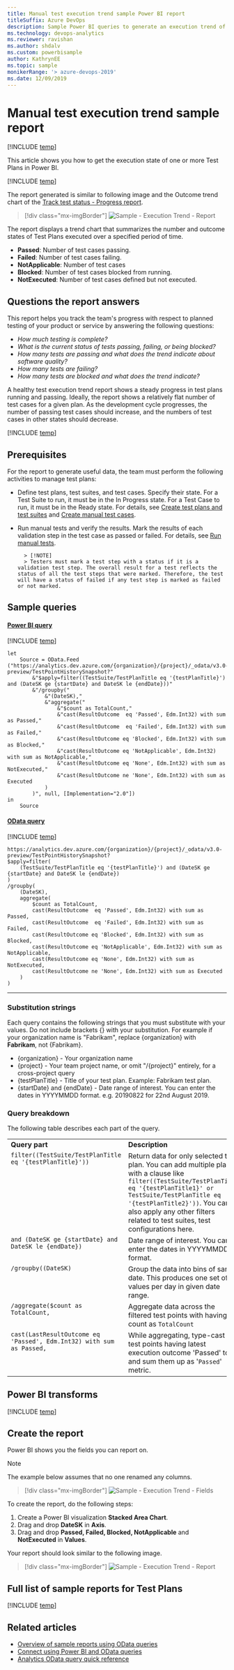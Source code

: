 ```yaml
---
title: Manual test execution trend sample Power BI report 
titleSuffix: Azure DevOps
description: Sample Power BI queries to generate an execution trend of manual tests
ms.technology: devops-analytics
ms.reviewer: ravishan
ms.author: shdalv
ms.custom: powerbisample
author: KathrynEE
ms.topic: sample
monikerRange: '> azure-devops-2019'
ms.date: 12/09/2019
---
```


# Manual test execution trend sample report

[!INCLUDE [temp](../includes/version-azure-devops-cloud.md)]

This article shows you how to get the execution state of one or more Test Plans in Power BI.

[!INCLUDE [temp](includes/preview-note.md)]

The report generated is similar to following image and the Outcome trend chart of the [Track test status - Progress report](../../test/track-test-status.md).

> [!div class="mx-imgBorder"]
> ![Sample - Execution Trend - Report](media/odatapowerbi-executiontrend.png)

The report displays a trend chart that summarizes the number and outcome states of Test Plans executed over a specified period of time.

* **Passed**: Number of test cases passing.
* **Failed**: Number of test cases failing.
* **NotApplicable**: Number of test cases
* **Blocked**: Number of test cases blocked from running.
* **NotExecuted**: Number of test cases defined but not executed.

## Questions the report answers

This report helps you track the team's progress with respect to planned testing of your product or service by answering the following questions:

* _How much testing is complete?_
* _What is the current status of tests passing, failing, or being blocked?_
* _How many tests are passing and what does the trend indicate about software quality?_
* _How many tests are failing?_
* _How many tests are blocked and what does the trend indicate?_

A healthy test execution trend report shows a steady progress in test plans running and passing. Ideally, the report shows a relatively flat number of test cases for a given plan. As the development cycle progresses, the number of passing test cases should increase, and the numbers of test cases in other states should decrease.

[!INCLUDE [temp](includes/sample-required-reading.md)]

## Prerequisites

For the report to generate useful data, the team must perform the following activities to manage test plans:

* Define test plans, test suites, and test cases. Specify their state. For a Test Suite to run, it must be in the In Progress state. For a Test Case to run, it must be in the Ready state. For details, see [Create test plans and test suites](../../test/create-a-test-plan.md) and [Create manual test cases](../../test/create-test-cases.md).
* Run manual tests and verify the results. Mark the results of each validation step in the test case as passed or failed. For details, see [Run manual tests](../../test/run-manual-tests.md).

      	> [!NOTE]  
      	> Testers must mark a test step with a status if it is a validation test step. The overall result for a test reflects the status of all the test steps that were marked. Therefore, the test will have a status of failed if any test step is marked as failed or not marked.

## Sample queries

#### [Power BI query](#tab/powerbi/)

[!INCLUDE [temp](includes/sample-powerbi-query.md)]

```
let
    Source = OData.Feed ("https://analytics.dev.azure.com/{organization}/{project}/_odata/v3.0-preview/TestPointHistorySnapshot?"
        &"$apply=filter((TestSuite/TestPlanTitle eq '{testPlanTitle}') and (DateSK ge {startDate} and DateSK le {endDate}))"
        &"/groupby("
            &"(DateSK),"
            &"aggregate("
                &"$count as TotalCount,"
                &"cast(ResultOutcome  eq 'Passed', Edm.Int32) with sum as Passed,"
                &"cast(ResultOutcome  eq 'Failed', Edm.Int32) with sum as Failed,"
                &"cast(ResultOutcome eq 'Blocked', Edm.Int32) with sum as Blocked,"
                &"cast(ResultOutcome eq 'NotApplicable', Edm.Int32) with sum as NotApplicable,"
                &"cast(ResultOutcome eq 'None', Edm.Int32) with sum as NotExecuted,"
                &"cast(ResultOutcome ne 'None', Edm.Int32) with sum as Executed
            )
        )", null, [Implementation="2.0"])
in
    Source
```

#### [OData query](#tab/odata/)

[!INCLUDE [temp](includes/sample-odata-query.md)]

```
https://analytics.dev.azure.com/{organization}/{project}/_odata/v3.0-preview/TestPointHistorySnapshot?
$apply=filter(
    (TestSuite/TestPlanTitle eq '{testPlanTitle}') and (DateSK ge {startDate} and DateSK le {endDate})
)
/groupby(
    (DateSK),  
    aggregate(
        $count as TotalCount,
        cast(ResultOutcome  eq 'Passed', Edm.Int32) with sum as Passed,
        cast(ResultOutcome  eq 'Failed', Edm.Int32) with sum as Failed,
        cast(ResultOutcome eq 'Blocked', Edm.Int32) with sum as Blocked,
        cast(ResultOutcome eq 'NotApplicable', Edm.Int32) with sum as NotApplicable,
        cast(ResultOutcome eq 'None', Edm.Int32) with sum as NotExecuted,  
        cast(ResultOutcome ne 'None', Edm.Int32) with sum as Executed
    )
)
```

---

### Substitution strings

Each query contains the following strings that you must substitute with your values. Do not include brackets {} with your substitution. For example if your organization name is "Fabrikam", replace {organization} with **Fabrikam**, not {Fabrikam}.

* {organization} - Your organization name
* {project} - Your team project name, or omit "/{project}" entirely, for a cross-project query
* {testPlanTitle} - Title of your test plan. Example: Fabrikam test plan.
* {startDate} and {endDate} - Date range of interest. You can enter the dates in YYYYMMDD format. e.g. 20190822 for 22nd August 2019.

### Query breakdown

The following table describes each part of the query.

<table width="90%">
<tbody valign="top">
<tr><td width="25%"><b>Query part</b></td><td><b>Description</b></td><tr>
<tr><td><code>filter((TestSuite/TestPlanTitle eq '{testPlanTitle}'))</code></td><td>Return data for only selected test plan. You can add multiple plans with a clause like <code>filter((TestSuite/TestPlanTitle eq '{testPlanTitle1}' or TestSuite/TestPlanTitle eq '{testPlanTitle2}'))</code>. You can also apply any other filters related to test suites, test configurations here.</td><tr>
<tr><td><code>and (DateSK ge {startDate} and DateSK le {endDate})</code></td><td>Date range of interest. You can enter the dates in YYYYMMDD format.</td><tr>
<tr><td><code>/groupby((DateSK)</code></td><td>Group the data into bins of same date. This produces one set of values per day in given date range.</td><tr>
<tr><td><code>/aggregate($count as TotalCount,</code></td><td>Aggregate data across the filtered test points with having count as <code>TotalCount</code></td><tr>
<tr><td><code>cast(LastResultOutcome eq 'Passed', Edm.Int32) with sum as Passed,</code></td><td>While aggregating, type-cast test points having latest execution outcome 'Passed' to 1 and sum them up as '<code>Passed</code>' metric.</td><tr>
</tbody>
</table>

## Power BI transforms

[!INCLUDE [temp](includes/sample-test-plans-finish-query.md)]

## Create the report

Power BI shows you the fields you can report on.

> [!NOTE]  
> The example below assumes that no one renamed any columns.

> [!div class="mx-imgBorder"]
> ![Sample - Execution Trend - Fields](media/odatapowerbi-executiontrend-fields.png)

To create the report, do the following steps:

1.  Create a Power BI visualization **Stacked Area Chart**.
1.  Drag and drop **DateSK** in **Axis**.
1.  Drag and drop **Passed, Failed, Blocked, NotApplicable** and **NotExecuted** in **Values**.

Your report should look similar to the following image.

> [!div class="mx-imgBorder"]
> ![Sample - Execution Trend - Report](media/odatapowerbi-executiontrend.png)

## Full list of sample reports for Test Plans

[!INCLUDE [temp](includes/sample-full-list-test-plans.md)]

## Related articles

* [Overview of sample reports using OData queries](/azure/devops/report/powerbi/sample-odata-overview)
* [Connect using Power BI and OData queries](/azure/devops/report/powerbi/odataquery-connect)
* [Analytics OData query quick reference](/azure/devops/report/extend-analytics/quick-ref)
